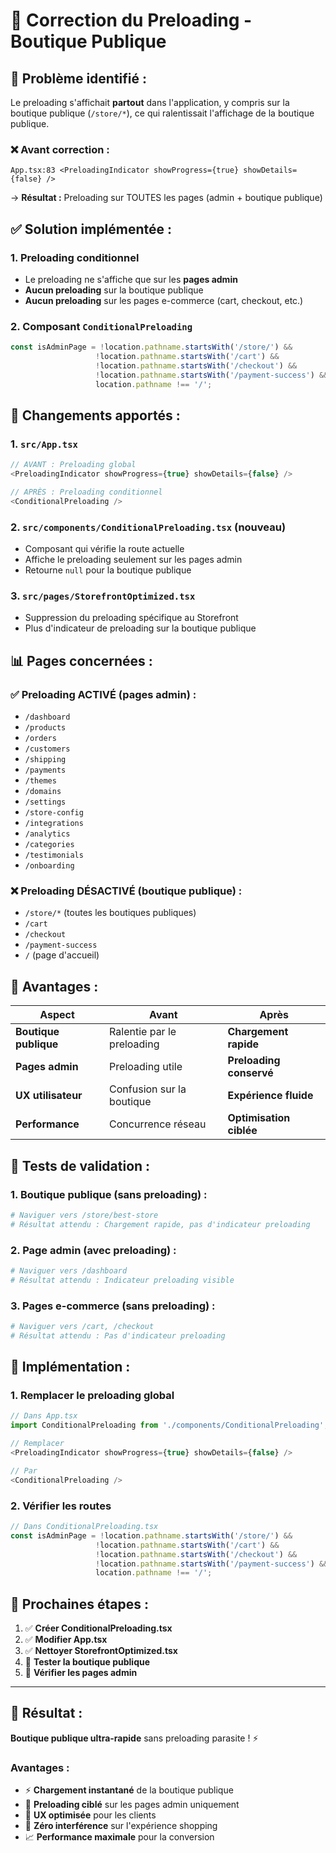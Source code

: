 # 🔧 Correction du Preloading - Boutique Publique

## 🚨 **Problème identifié :**

Le preloading s'affichait **partout** dans l'application, y compris sur la boutique publique (`/store/*`), ce qui ralentissait l'affichage de la boutique publique.

### ❌ **Avant correction :**
```
App.tsx:83 <PreloadingIndicator showProgress={true} showDetails={false} />
```
→ **Résultat :** Preloading sur TOUTES les pages (admin + boutique publique)

## ✅ **Solution implémentée :**

### **1. Preloading conditionnel**
- Le preloading ne s'affiche que sur les **pages admin**
- **Aucun preloading** sur la boutique publique
- **Aucun preloading** sur les pages e-commerce (cart, checkout, etc.)

### **2. Composant `ConditionalPreloading`**
```typescript
const isAdminPage = !location.pathname.startsWith('/store/') && 
                   !location.pathname.startsWith('/cart') && 
                   !location.pathname.startsWith('/checkout') && 
                   !location.pathname.startsWith('/payment-success') &&
                   location.pathname !== '/';
```

## 🔧 **Changements apportés :**

### **1. `src/App.tsx`**
```typescript
// AVANT : Preloading global
<PreloadingIndicator showProgress={true} showDetails={false} />

// APRÈS : Preloading conditionnel
<ConditionalPreloading />
```

### **2. `src/components/ConditionalPreloading.tsx` (nouveau)**
- Composant qui vérifie la route actuelle
- Affiche le preloading seulement sur les pages admin
- Retourne `null` pour la boutique publique

### **3. `src/pages/StorefrontOptimized.tsx`**
- Suppression du preloading spécifique au Storefront
- Plus d'indicateur de preloading sur la boutique publique

## 📊 **Pages concernées :**

### **✅ Preloading ACTIVÉ (pages admin) :**
- `/dashboard`
- `/products`
- `/orders`
- `/customers`
- `/shipping`
- `/payments`
- `/themes`
- `/domains`
- `/settings`
- `/store-config`
- `/integrations`
- `/analytics`
- `/categories`
- `/testimonials`
- `/onboarding`

### **❌ Preloading DÉSACTIVÉ (boutique publique) :**
- `/store/*` (toutes les boutiques publiques)
- `/cart`
- `/checkout`
- `/payment-success`
- `/` (page d'accueil)

## 🎯 **Avantages :**

| Aspect | Avant | Après |
|--------|-------|-------|
| **Boutique publique** | Ralentie par le preloading | **Chargement rapide** |
| **Pages admin** | Preloading utile | **Preloading conservé** |
| **UX utilisateur** | Confusion sur la boutique | **Expérience fluide** |
| **Performance** | Concurrence réseau | **Optimisation ciblée** |

## 🧪 **Tests de validation :**

### **1. Boutique publique (sans preloading) :**
```bash
# Naviguer vers /store/best-store
# Résultat attendu : Chargement rapide, pas d'indicateur preloading
```

### **2. Page admin (avec preloading) :**
```bash
# Naviguer vers /dashboard
# Résultat attendu : Indicateur preloading visible
```

### **3. Pages e-commerce (sans preloading) :**
```bash
# Naviguer vers /cart, /checkout
# Résultat attendu : Pas d'indicateur preloading
```

## 🚀 **Implémentation :**

### **1. Remplacer le preloading global**
```typescript
// Dans App.tsx
import ConditionalPreloading from './components/ConditionalPreloading';

// Remplacer
<PreloadingIndicator showProgress={true} showDetails={false} />

// Par
<ConditionalPreloading />
```

### **2. Vérifier les routes**
```typescript
// Dans ConditionalPreloading.tsx
const isAdminPage = !location.pathname.startsWith('/store/') && 
                   !location.pathname.startsWith('/cart') && 
                   !location.pathname.startsWith('/checkout') && 
                   !location.pathname.startsWith('/payment-success') &&
                   location.pathname !== '/';
```

## 📝 **Prochaines étapes :**

1. ✅ **Créer ConditionalPreloading.tsx**
2. ✅ **Modifier App.tsx**
3. ✅ **Nettoyer StorefrontOptimized.tsx**
4. 🔄 **Tester la boutique publique**
5. 🔄 **Vérifier les pages admin**

---

## 🎉 **Résultat :**

**Boutique publique ultra-rapide** sans preloading parasite ! ⚡

### **Avantages :**
- ⚡ **Chargement instantané** de la boutique publique
- 🎯 **Preloading ciblé** sur les pages admin uniquement
- 👥 **UX optimisée** pour les clients
- 🚫 **Zéro interférence** sur l'expérience shopping
- 📈 **Performance maximale** pour la conversion
